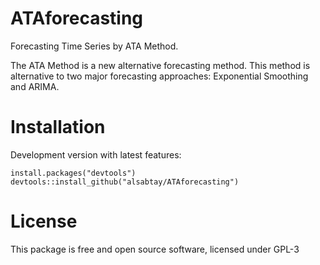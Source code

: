 # ATAforecasting
Forecasting Time Series by ATA Method.

The ATA Method is a new alternative forecasting method. This method is alternative to two major forecasting approaches: Exponential Smoothing and ARIMA.

# Installation
Development version with latest features:
```
install.packages("devtools")
devtools::install_github("alsabtay/ATAforecasting")
```
# License
This package is free and open source software, licensed under GPL-3
